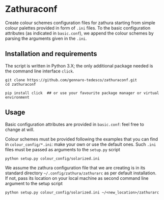# Zathuraconf
Create colour schemes configuration files for zathura starting from simple colour palettes provided in form of `.ini` files. To the basic configuration attributes (as indicated in `basic.conf`), we append the colour schemes by parsing the arguments given in the `.ini`.

## Installation and requirements
The script is written in Python 3.X; the only additional package needed is the command line interface `click`.  
```
git clone https://github.com/gennaro-tedesco/zathuraconf.git 
cd zathuraconf

pip install click  ## or use your favourite package manager or virtual environment
```

## Usage
Basic configuration attributes are provided in `basic.conf`: feel free to change at will. 

Colour schemes must be provided following the examples that you can find in `colour_config/*.ini`: make your own or use the default ones. Such `.ini` files must be passed as arguments to the `setup.py` script 
```
python setup.py colour_config/solarized.ini 
```
We assume the zathura configuration file that we are creating is in its standard directory `~/.config/zathura/zathurarc` as per default installation. If not, pass its location on your local machine as second command line argument to the setup script
```
python setup.py colour_config/solarized.ini ~/<new_location>/zathurarc
```
